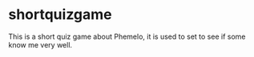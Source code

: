 # shortquizgame
This is a short quiz game about Phemelo, it is used to set to see if some know me very well. 
